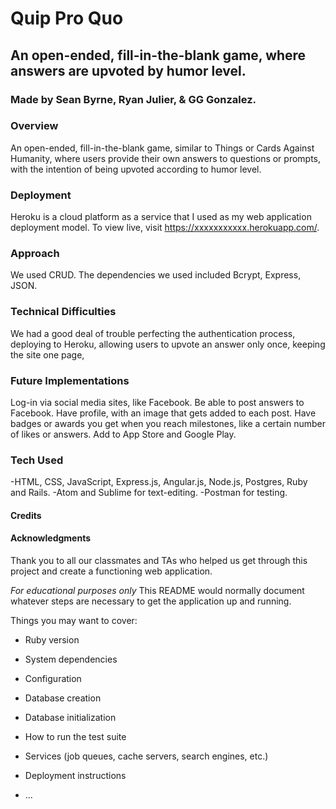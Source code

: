 # Quip Pro Quo
## An open-ended, fill-in-the-blank game, where answers are upvoted by humor level.
### Made by Sean Byrne, Ryan Julier, &amp; GG Gonzalez.



### Overview
  An open-ended, fill-in-the-blank game, similar to Things or Cards Against Humanity, where users provide their own answers to questions or prompts, with the intention of being upvoted according to humor level.

### Deployment
  Heroku is a cloud platform as a service that I used as my web application deployment model. To view live, visit https://xxxxxxxxxxx.herokuapp.com/.


### Approach
  We used CRUD. The dependencies we used included Bcrypt, Express, JSON.

### Technical Difficulties
  We had a good deal of trouble perfecting the authentication process, deploying to Heroku, allowing users to upvote an answer only once, keeping the site one page,

### Future Implementations
  Log-in via social media sites, like Facebook. Be able to post answers to Facebook. Have  profile, with an image that gets added to each post. Have badges or awards you get when you reach milestones, like a certain number of likes or answers. Add to App Store and Google Play.

### Tech Used
  -HTML, CSS, JavaScript, Express.js, Angular.js, Node.js, Postgres, Ruby and Rails.
  -Atom and Sublime for text-editing.
  -Postman for testing.

#### Credits


#### Acknowledgments
  Thank you to all our classmates and TAs who helped us get through this project and create a functioning web application.










*For educational purposes only*
This README would normally document whatever steps are necessary to get the
application up and running.

Things you may want to cover:

* Ruby version

* System dependencies

* Configuration

* Database creation

* Database initialization

* How to run the test suite

* Services (job queues, cache servers, search engines, etc.)

* Deployment instructions

* ...
